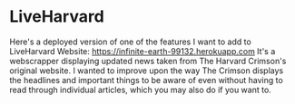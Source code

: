 # LiveHarvard
Here's a deployed version of one of the features I want to add to LiveHarvard Website:
https://infinite-earth-99132.herokuapp.com
It's a webscrapper displaying updated news taken from The Harvard Crimson's original website. I wanted to improve upon the way The Crimson displays the headlines and important things to be aware of even without having to read through individual articles, which you may also do if you want to.  
